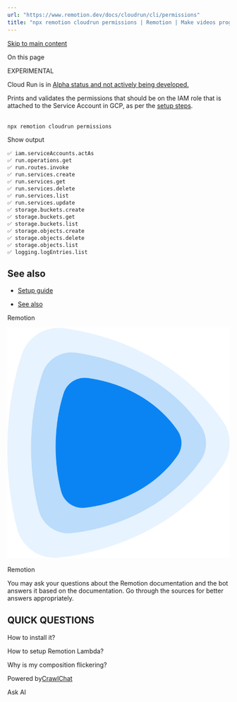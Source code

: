 ```yaml
---
url: "https://www.remotion.dev/docs/cloudrun/cli/permissions"
title: "npx remotion cloudrun permissions | Remotion | Make videos programmatically"
---
```


[Skip to main content](https://www.remotion.dev/docs/cloudrun/cli/permissions#__docusaurus_skipToContent_fallback)

On this page

EXPERIMENTAL

Cloud Run is in [Alpha status and not actively being developed.](https://www.remotion.dev/docs/cloudrun/status)

Prints and validates the permissions that should be on the IAM role that is attached to the Service Account in GCP, as per the [setup steps](https://www.remotion.dev/docs/cloudrun/setup).

```

npx remotion cloudrun permissions
```

Show output

```
✅ iam.serviceAccounts.actAs
✅ run.operations.get
✅ run.routes.invoke
✅ run.services.create
✅ run.services.get
✅ run.services.delete
✅ run.services.list
✅ run.services.update
✅ storage.buckets.create
✅ storage.buckets.get
✅ storage.buckets.list
✅ storage.objects.create
✅ storage.objects.delete
✅ storage.objects.list
✅ logging.logEntries.list

```

## See also [​](https://www.remotion.dev/docs/cloudrun/cli/permissions\#see-also "Direct link to See also")

- [Setup guide](https://www.remotion.dev/docs/cloudrun/setup)

- [See also](https://www.remotion.dev/docs/cloudrun/cli/permissions#see-also)

Remotion

![Logo](https://raw.githubusercontent.com/remotion-dev/brand/refs/heads/main/logo.svg)

Remotion

You may ask your questions about the Remotion documentation and the bot answers it based on the documentation. Go through the sources for better answers appropriately.

## QUICK QUESTIONS

How to install it?

How to setup Remotion Lambda?

Why is my composition flickering?

Powered by[CrawlChat](https://crawlchat.app/?ref=powered-by-remotion)

Ask AI